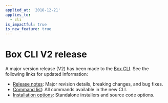```yaml
---
applied_at: '2018-12-21'
applies_to:
  - cli
is_impactful: true
is_new_feature: true
---
```


# Box CLI V2 release

A major version release (V2) has been made to the [Box CLI][guide].
See the following links for updated information:

* [Release notes][cli_v2_release_notes]: Major revision details, breaking
  changes, and bug fixes.
* [Command list][cli_v2_release_commands]: All commands available in the new
  CLI.
* [Installation options][guide]: Standalone installers and
  source code options.

[cli_v2_release_notes]: https://github.com/box/boxcli/blob/master/CHANGELOG.md#200
[cli_v2_release_commands]: https://github.com/box/boxcli#command-topics
[guide]: [g://cli/quick-start/install-and-configure]